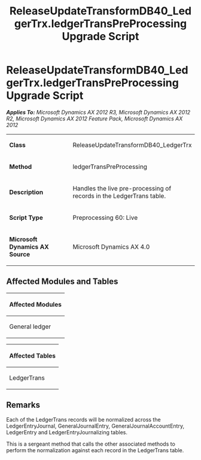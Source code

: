 ﻿---
title: ReleaseUpdateTransformDB40_LedgerTrx.ledgerTransPreProcessing Upgrade Script
TOCTitle: ReleaseUpdateTransformDB40_LedgerTrx.ledgerTransPreProcessing Upgrade Script
ms:assetid: fe2ac2ca-168b-c5df-82ab-3768dceab18d
ms:mtpsurl: https://msdn.microsoft.com/en-us/library/JJ720153(v=AX.60)
ms:contentKeyID: 49712458
ms.date: 05/18/2015
mtps_version: v=AX.60
---

# ReleaseUpdateTransformDB40\_LedgerTrx.ledgerTransPreProcessing Upgrade Script 


_**Applies To:** Microsoft Dynamics AX 2012 R3, Microsoft Dynamics AX 2012 R2, Microsoft Dynamics AX 2012 Feature Pack, Microsoft Dynamics AX 2012_

<table>
<colgroup>
<col style="width: 50%" />
<col style="width: 50%" />
</colgroup>
<tbody>
<tr class="odd">
<td><p><strong>Class</strong></p></td>
<td><p>ReleaseUpdateTransformDB40_LedgerTrx</p></td>
</tr>
<tr class="even">
<td><p><strong>Method</strong></p></td>
<td><p>ledgerTransPreProcessing</p></td>
</tr>
<tr class="odd">
<td><p><strong>Description</strong></p></td>
<td><p>Handles the live pre-processing of records in the LedgerTrans table.</p></td>
</tr>
<tr class="even">
<td><p><strong>Script Type</strong></p></td>
<td><p>Preprocessing 60: Live</p></td>
</tr>
<tr class="odd">
<td><p><strong>Microsoft Dynamics AX Source</strong></p></td>
<td><p>Microsoft Dynamics AX 4.0</p></td>
</tr>
</tbody>
</table>


## Affected Modules and Tables

<table>
<colgroup>
<col style="width: 100%" />
</colgroup>
<thead>
<tr class="header">
<th><p>Affected Modules</p></th>
</tr>
</thead>
<tbody>
<tr class="odd">
<td><p>General ledger</p></td>
</tr>
</tbody>
</table>


<table>
<colgroup>
<col style="width: 100%" />
</colgroup>
<thead>
<tr class="header">
<th><p>Affected Tables</p></th>
</tr>
</thead>
<tbody>
<tr class="odd">
<td><p>LedgerTrans</p></td>
</tr>
</tbody>
</table>


## Remarks

Each of the LedgerTrans records will be normalized across the LedgerEntryJournal, GeneralJournalEntry, GeneralJournalAccountEntry, LedgerEntry and LedgerEntryJournalizing tables.

This is a sergeant method that calls the other associated methods to perform the normalization against each record in the LedgerTrans table.

  


